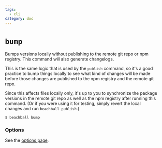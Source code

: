 ```yaml
---
tags:
  - cli
category: doc
---
```


# `bump`

Bumps versions locally without publishing to the remote git repo or npm registry. This command will also generate changelogs.

This is the same logic that is used by the `publish` command, so it's a good practice to bump things locally to see what kind of changes will be made before those changes are published to the npm registry and the remote git repo.

Since this affects files locally only, it's up to you to synchronize the package versions in the remote git repo as well as the npm registry after running this command. (Or if you were using it for testing, simply revert the local changes and run `beachball publish`.)

```bash
$ beachball bump
```

### Options

See the [options page](./options).
